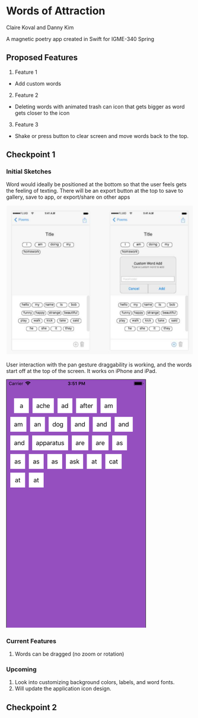 # Words of Attraction
Claire Koval and Danny Kim

A magnetic poetry app created in Swift for IGME-340 Spring

## Proposed Features
1. Feature 1
  - Add custom words
2. Feature 2
  - Deleting words with animated trash can icon that gets bigger as word gets closer to the icon
3. Feature 3
  - Shake or press button to clear screen and move words back to the top.

## Checkpoint 1
### Initial Sketches

Word would ideally be positioned at the bottom so that the user feels gets the feeling of texting. There will be an export button at the top to save to gallery, save to app, or export/share on other apps

![alt text](Images/wordFrame.png "Wireframe of proposed app")

User interaction with the pan gesture draggability is working, and the words start off at the top of the screen. It works on iPhone and iPad.

![alt text](Images/mainScreen.png "current main words page")

### Current Features
1. Words can be dragged (no zoom or rotation)

### Upcoming
1. Look into customizing background colors, labels, and word fonts. 
2. Will update the application icon design.

## Checkpoint 2
